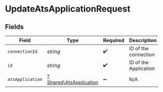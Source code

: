 # UpdateAtsApplicationRequest


## Fields

| Field                                                           | Type                                                            | Required                                                        | Description                                                     |
| --------------------------------------------------------------- | --------------------------------------------------------------- | --------------------------------------------------------------- | --------------------------------------------------------------- |
| `connectionId`                                                  | *string*                                                        | :heavy_check_mark:                                              | ID of the connection                                            |
| `id`                                                            | *string*                                                        | :heavy_check_mark:                                              | ID of the Application                                           |
| `atsApplication`                                                | [?Shared\AtsApplication](../../Models/Shared/AtsApplication.md) | :heavy_minus_sign:                                              | N/A                                                             |